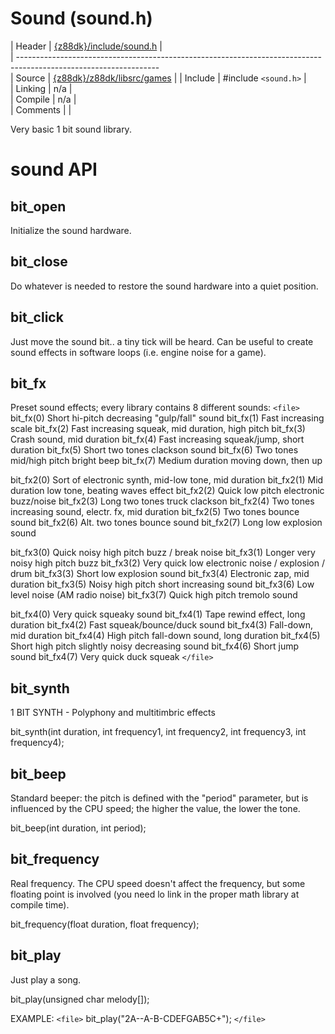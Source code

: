 # Sound (sound.h)

 | Header     | [{z88dk}/include/sound.h](https///raw.githubusercontent.com/z88dk/z88dk/master/include/sound.h)    |        
 | -----------------------------------------------------------------------------------------------------------------        
 | Source     | [{z88dk}/z88dk/libsrc/games](https///github.com/z88dk/z88dk/tree/master/libsrc/games/)                     |
 | Include    | #include `<sound.h>`             |                                                                            
 | Linking    | n/a                          |                                                                              
 | Compile    | n/a                          |                                                                              
 | Comments   |                              |                                                                              

Very basic 1 bit sound library.


# sound API


## bit_open

Initialize the sound hardware.


## bit_close

Do whatever is needed to restore the sound hardware into a quiet position.


## bit_click

Just move the sound bit.. a tiny tick will be heard.
Can be useful to create sound effects in software loops (i.e. engine noise for a game).



## bit_fx

Preset sound effects; every library contains 8 different sounds:
`<file>`
bit_fx(0)	Short hi-pitch decreasing "gulp/fall" sound
bit_fx(1)	Fast increasing scale
bit_fx(2)	Fast increasing squeak, mid duration, high pitch
bit_fx(3)	Crash sound, mid duration
bit_fx(4)	Fast increasing squeak/jump, short duration
bit_fx(5)	Short two tones clackson sound
bit_fx(6)	Two tones mid/high pitch bright beep
bit_fx(7)	Medium duration moving down, then up

bit_fx2(0)	Sort of electronic synth, mid-low tone, mid duration
bit_fx2(1)	Mid duration low tone, beating waves effect
bit_fx2(2)	Quick low pitch electronic buzz/noise
bit_fx2(3)	Long two tones truck clackson
bit_fx2(4)	Two tones increasing sound, electr. fx, mid duration
bit_fx2(5)	Two tones bounce sound
bit_fx2(6)	Alt. two tones bounce sound
bit_fx2(7)	Long low explosion sound

bit_fx3(0)	Quick noisy high pitch buzz / break noise
bit_fx3(1)	Longer very noisy high pitch buzz
bit_fx3(2)	Very quick low electronic noise / explosion / drum
bit_fx3(3)	Short low explosion sound
bit_fx3(4)	Electronic zap, mid duration
bit_fx3(5)	Noisy high pitch short increasing sound
bit_fx3(6)	Low level noise (AM radio noise)
bit_fx3(7)	Quick high pitch tremolo sound

bit_fx4(0)	Very quick squeaky sound
bit_fx4(1)	Tape rewind effect, long duration
bit_fx4(2)	Fast squeak/bounce/duck sound
bit_fx4(3)	Fall-down, mid duration
bit_fx4(4)	High pitch fall-down sound, long duration
bit_fx4(5)	Short high pitch slightly noisy decreasing sound
bit_fx4(6)	Short jump sound
bit_fx4(7)	Very quick duck squeak
`</file>`

## bit_synth

1 BIT SYNTH - Polyphony and multitimbric effects

bit_synth(int duration, int frequency1, int frequency2, int frequency3, int frequency4);


## bit_beep

Standard beeper: the pitch is defined with the "period" parameter, but is influenced by the CPU speed;
the higher the value, the lower the tone.

bit_beep(int duration, int period);



## bit_frequency

Real frequency.
The CPU speed doesn't affect the frequency, but some floating point is involved (you need lo link in the proper math library at compile time).

bit_frequency(float duration, float frequency);


## bit_play

Just play a song.

bit_play(unsigned char melody[]);


EXAMPLE:
`<file>`
bit_play("2A--A-B-CDEFGAB5C+");
`</file>`

